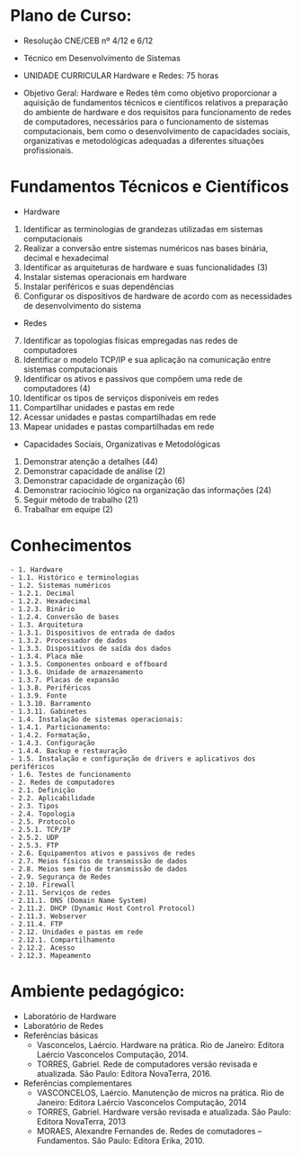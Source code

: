 # Plano de Curso:

- Resolução CNE/CEB nº 4/12 e 6/12
- Técnico em Desenvolvimento de Sistemas

- UNIDADE CURRICULAR Hardware e Redes: 75 horas

- Objetivo Geral: Hardware e Redes têm como objetivo proporcionar a aquisição de fundamentos técnicos e científicos relativos a preparação do ambiente de hardware e dos requisitos para funcionamento de redes de computadores, necessários para o funcionamento de sistemas computacionais, bem como o desenvolvimento de capacidades sociais, organizativas e metodológicas adequadas a diferentes situações profissionais.

# Fundamentos Técnicos e Científicos

- Hardware
1. Identificar as terminologias de grandezas utilizadas em sistemas computacionais
2. Realizar a conversão entre sistemas numéricos nas bases binária, decimal e hexadecimal
3. Identificar as arquiteturas de hardware e suas funcionalidades (3)
4. Instalar sistemas operacionais em hardware
5. Instalar periféricos e suas dependências
6. Configurar os dispositivos de hardware de acordo com as necessidades de desenvolvimento do sistema

- Redes
7. Identificar as topologias físicas empregadas nas redes de computadores
8. Identificar o modelo TCP/IP e sua aplicação na comunicação entre sistemas computacionais
9. Identificar os ativos e passivos que compõem uma rede de computadores (4)
10. Identificar os tipos de serviços disponíveis em redes
11. Compartilhar unidades e pastas em rede
12. Acessar unidades e pastas compartilhadas em rede
13. Mapear unidades e pastas compartilhadas em rede

- Capacidades Sociais, Organizativas e Metodológicas
1. Demonstrar atenção a detalhes (44)
2. Demonstrar capacidade de análise (2)
3. Demonstrar capacidade de organização (6)
4. Demonstrar raciocínio lógico na organização das informações (24)
5. Seguir método de trabalho (21)
6. Trabalhar em equipe (2)

# Conhecimentos
	- 1. Hardware
	- 1.1. Histórico e terminologias
	- 1.2. Sistemas numéricos
	- 1.2.1. Decimal
	- 1.2.2. Hexadecimal
	- 1.2.3. Binário
	- 1.2.4. Conversão de bases
	- 1.3. Arquitetura
	- 1.3.1. Dispositivos de entrada de dados
	- 1.3.2. Processador de dados
	- 1.3.3. Dispositivos de saída dos dados
	- 1.3.4. Placa mãe
	- 1.3.5. Componentes onboard e offboard
	- 1.3.6. Unidade de armazenamento
	- 1.3.7. Placas de expansão
	- 1.3.8. Periféricos
	- 1.3.9. Fonte
	- 1.3.10. Barramento
	- 1.3.11. Gabinetes
	- 1.4. Instalação de sistemas operacionais:
	- 1.4.1. Particionamento:
	- 1.4.2. Formatação,
	- 1.4.3. Configuração
	- 1.4.4. Backup e restauração
	- 1.5. Instalação e configuração de drivers e aplicativos dos periféricos
	- 1.6. Testes de funcionamento
	- 2. Redes de computadores
	- 2.1. Definição
	- 2.2. Aplicabilidade
	- 2.3. Tipos
	- 2.4. Topologia
	- 2.5. Protocolo
	- 2.5.1. TCP/IP
	- 2.5.2. UDP
	- 2.5.3. FTP
	- 2.6. Equipamentos ativos e passivos de redes
	- 2.7. Meios físicos de transmissão de dados
	- 2.8. Meios sem fio de transmissão de dados
	- 2.9. Segurança de Redes
	- 2.10. Firewall
	- 2.11. Serviços de redes
	- 2.11.1. DNS (Domain Name System)
	- 2.11.2. DHCP (Dynamic Host Control Protocol)
	- 2.11.3. Webserver
	- 2.11.4. FTP
	- 2.12. Unidades e pastas em rede
	- 2.12.1. Compartilhamento
	- 2.12.2. Acesso
	- 2.12.3. Mapeamento

# Ambiente pedagógico:
- Laboratório de Hardware
- Laboratório de Redes
- Referências básicas
	- Vasconcelos, Laércio. Hardware na prática. Rio de Janeiro: Editora Laércio Vasconcelos Computação, 2014.
	- TORRES, Gabriel. Rede de computadores versão revisada e atualizada. São Paulo: Editora NovaTerra, 2016.
- Referências complementares
	- VASCONCELOS, Laércio. Manutenção de micros na prática. Rio de Janeiro: Editora Laércio Vasconcelos Computação, 2014
	- TORRES, Gabriel. Hardware versão revisada e atualizada. São Paulo: Editora NovaTerra, 2013
	- MORAES, Alexandre Fernandes de. Redes de comutadores – Fundamentos. São Paulo: Editora Erika, 2010.

